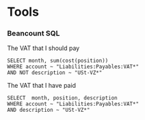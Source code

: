 # Tools

### Beancount SQL

The VAT that I should pay

```text
SELECT month, sum(cost(position))
WHERE account ~ "Liabilities:Payables:VAT*"
AND NOT description ~ "USt-VZ*"
```

The VAT that I have paid

```text
SELECT  month, position, description
WHERE account ~ "Liabilities:Payables:VAT*"
AND description ~ "USt-VZ*"
```

